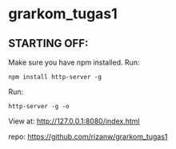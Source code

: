 # grarkom_tugas1

## STARTING OFF:

Make sure you have npm installed.
Run:
```
npm install http-server -g
```

Run:
```
http-server -g -o
```

View at: http://127.0.0.1:8080/index.html

repo: https://github.com/rizanw/grarkom_tugas1
